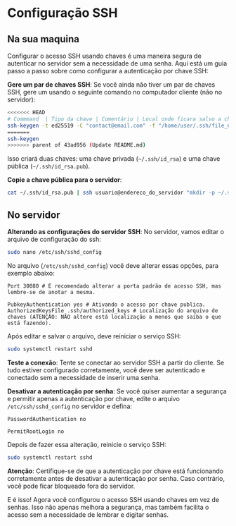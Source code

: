 # Configuração SSH

## Na sua maquina

Configurar o acesso SSH usando chaves é uma maneira segura de autenticar no
servidor sem a necessidade de uma senha. Aqui está um guia passo a passo sobre
como configurar a autenticação por chave SSH:

**Gere um par de chaves SSH**: Se você ainda não tiver um par de chaves SSH,
gere um usando o seguinte comando no computador cliente (não no servidor):

```bash
<<<<<<< HEAD
# Commmand  | Tipo da chave | Comentário | Local onde ficara salvo a chave
ssh-keygen -t ed25519 -C "contact@email.com" -f "/home/user/.ssh/file_name"
=======
ssh-keygen
>>>>>>> parent of 43ad956 (Update README.md)
```

Isso criará duas chaves: uma chave privada (`~/.ssh/id_rsa`) e uma chave pública
(`~/.ssh/id_rsa.pub`).

**Copie a chave pública para o servidor**:

```bash
cat ~/.ssh/id_rsa.pub | ssh usuario@endereco_do_servidor "mkdir -p ~/.ssh && chmod 700 ~/.ssh && cat >> ~/.ssh/authorized_keys"
```

## No servidor

**Alterando as configurações do servidor SSH**: No servidor, vamos editar o
arquivo de configuração do ssh:

```bash
sudo nano /etc/ssh/sshd_config
```

No arquivo (`/etc/ssh/sshd_config`) você deve alterar essas opções, para exemplo
abaixo:

```shell
Port 30080 # É recomendado alterar a porta padrão de acesso SSH, mas lembre-se de anotar a mesma.

PubkeyAuthentication yes # Ativando o acesso por chave publica.
AuthorizedKeysFile .ssh/authorized_keys # Localização do arquivo de chaves (ATENÇÂO: NÃO altere está localização a menos que saiba o que está fazendo).

```

Após editar e salvar o arquivo, deve reiniciar o serviço SSH:

```bash
sudo systemctl restart sshd
```

**Teste a conexão**: Tente se conectar ao servidor SSH a partir do cliente. Se
tudo estiver configurado corretamente, você deve ser autenticado e conectado sem
a necessidade de inserir uma senha.

**Desativar a autenticação por senha**: Se você quiser aumentar a segurança e
permitir apenas a autenticação por chave, edite o arquivo `/etc/ssh/sshd_config`
no servidor e defina:

```shell
PasswordAuthentication no

PermitRootLogin no
```

Depois de fazer essa alteração, reinicie o serviço SSH:

```bash
sudo systemctl restart sshd
```

**Atenção**: Certifique-se de que a autenticação por chave está funcionando
corretamente antes de desativar a autenticação por senha. Caso contrário, você
pode ficar bloqueado fora do servidor.

E é isso! Agora você configurou o acesso SSH usando chaves em vez de senhas.
Isso não apenas melhora a segurança, mas também facilita o acesso sem a
necessidade de lembrar e digitar senhas.
